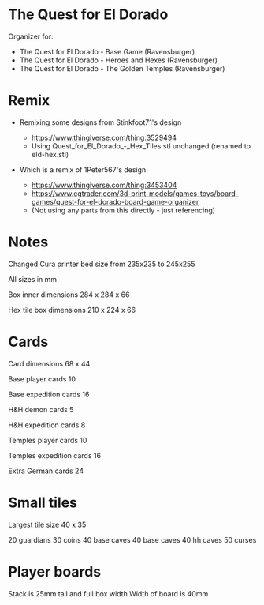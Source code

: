 # The Quest for El Dorado

Organizer for:

- The Quest for El Dorado - Base Game (Ravensburger)
- The Quest for El Dorado - Heroes and Hexes (Ravensburger)
- The Quest for El Dorado - The Golden Temples (Ravensburger)

# Remix

- Remixing some designs from Stinkfoot71's design
    - https://www.thingiverse.com/thing:3529494
    - Using Quest_for_El_Dorado_-_Hex_Tiles.stl unchanged (renamed to eld-hex.stl)

- Which is a remix of 1Peter567's design
    - https://www.thingiverse.com/thing:3453404
    - https://www.cgtrader.com/3d-print-models/games-toys/board-games/quest-for-el-dorado-board-game-organizer
    - (Not using any parts from this directly - just referencing)

# Notes

Changed Cura printer bed size from 235x235 to 245x255

All sizes in mm

Box inner dimensions
284 x 284 x 66

Hex tile box dimensions
210 x 224 x 66

# Cards

Card dimensions
68 x 44

Base player cards
10

Base expedition cards
16

H&H demon cards
5

H&H expedition cards
8

Temples player cards
10

Temples expedition cards
16

Extra German cards
24

# Small tiles

Largest tile size 40 x 35

20 guardians
30 coins
40 base caves
40 base caves
40 hh caves
50 curses

# Player boards

Stack is 25mm tall and full box width
Width of board is 40mm